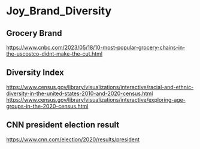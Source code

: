 # Joy_Brand_Diversity

## Grocery Brand
https://www.cnbc.com/2023/05/18/10-most-popular-grocery-chains-in-the-uscostco-didnt-make-the-cut.html

## Diversity Index
https://www.census.gov/library/visualizations/interactive/racial-and-ethnic-diversity-in-the-united-states-2010-and-2020-census.html
https://www.census.gov/library/visualizations/interactive/exploring-age-groups-in-the-2020-census.html

## CNN president election result
https://www.cnn.com/election/2020/results/president
